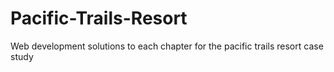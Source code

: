 # Pacific-Trails-Resort
Web development solutions to each chapter for the pacific trails resort case study
